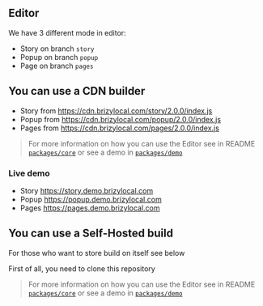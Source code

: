 
## Editor
We have 3 different mode in editor:
- Story on branch `story`
- Popup on branch `popup`
- Page on branch `pages`

## You can use a CDN builder
- Story from https://cdn.brizylocal.com/story/2.0.0/index.js
- Popup from https://cdn.brizylocal.com/popup/2.0.0/index.js
- Pages from https://cdn.brizylocal.com/pages/2.0.0/index.js

> For more information on how you can use the Editor see in README [`packages/core`](https://github.com/bagrinsergiu/demo-editor-partners/blob/master/packages/core/README.MD) or see a demo in [`packages/demo`](https://github.com/bagrinsergiu/demo-editor-partners/blob/master/packages/demo/README.MD)

### Live demo
- Story https://story.demo.brizylocal.com
- Popup https://popup.demo.brizylocal.com
- Pages https://pages.demo.brizylocal.com

## You can use a Self-Hosted build
For those who want to store build on itself see below

First of all, you need to clone this repository

> For more information on how you can use the Editor see in README [`packages/core`](https://github.com/bagrinsergiu/demo-editor-partners/blob/master/packages/core/README.MD) or see a demo in [`packages/demo`](https://github.com/bagrinsergiu/demo-editor-partners/blob/master/packages/demo/README.MD)